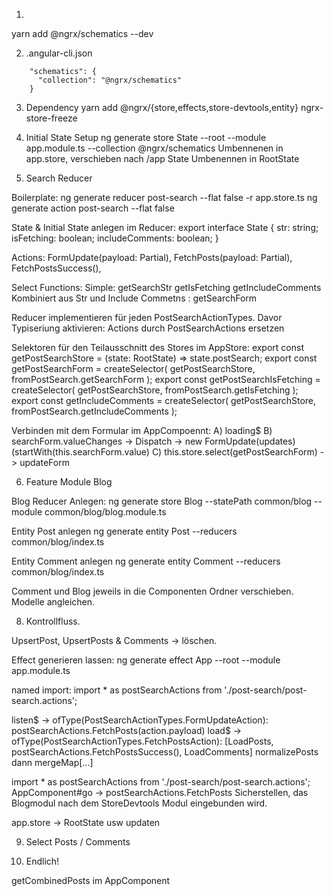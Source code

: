 
1.
yarn add @ngrx/schematics --dev

2. .angular-cli.json

```
    "schematics": {
      "collection": "@ngrx/schematics"
    }
```


3. Dependency
yarn add @ngrx/{store,effects,store-devtools,entity}   ngrx-store-freeze















4. Initial State Setup
ng generate store State --root --module app.module.ts --collection @ngrx/schematics
Umbennenen in app.store, verschieben nach /app
State Umbenennen in RootState




















5. Search Reducer

Boilerplate:
ng generate reducer post-search --flat false -r app.store.ts
ng generate action post-search --flat false

State & Initial State anlegen im Reducer:
export interface State {
  str: string;
  isFetching: boolean;
  includeComments: boolean;
}


Actions: 
FormUpdate(payload: Partial<SearchForm>), 
FetchPosts(payload: Partial<SearchForm>), 
FetchPostsSuccess(),


Select Functions:
Simple: getSearchStr getIsFetching getIncludeComments
Kombiniert aus Str und Include Commetns : getSearchForm

Reducer implementieren für jeden PostSearchActionTypes.
Davor Typiseriung aktivieren: Actions durch PostSearchActions ersetzen




Selektoren für den Teilausschnitt des Stores im AppStore:
export const getPostSearchStore = (state: RootState) => state.postSearch;
export const getPostSearchForm = createSelector(
  getPostSearchStore,
  fromPostSearch.getSearchForm
);
export const getPostSearchIsFetching = createSelector(
  getPostSearchStore,
  fromPostSearch.getIsFetching
);
export const getIncludeComments = createSelector(
  getPostSearchStore,
  fromPostSearch.getIncludeComments
);



Verbinden mit dem Formular im AppCompoennt: 
A) loading$
B) searchForm.valueChanges -> Dispatch -> new FormUpdate(updates) (startWith(this.searchForm.value)
C) this.store.select(getPostSearchForm) -> updateForm


















6. Feature Module Blog

Blog Reducer Anlegen:
ng generate store Blog  --statePath common/blog  --module common/blog/blog.module.ts

Entity Post anlegen
ng generate entity Post --reducers common/blog/index.ts

Entity Comment anlegen
ng generate entity Comment --reducers common/blog/index.ts

Comment und Blog jeweils in die Componenten Ordner verschieben. Modelle angleichen.













8. Kontrollfluss.

UpsertPost, UpsertPosts & Comments -> löschen.

Effect generieren lassen:
ng generate effect App --root --module app.module.ts

named import: 
import * as postSearchActions from './post-search/post-search.actions';

listen$ -> ofType(PostSearchActionTypes.FormUpdateAction): postSearchActions.FetchPosts(action.payload)
load$   -> ofType(PostSearchActionTypes.FetchPostsAction): [LoadPosts, postSearchActions.FetchPostsSuccess(), LoadComments]
normalizePosts dann mergeMap[...]

import * as postSearchActions from './post-search/post-search.actions';
AppComponent#go -> postSearchActions.FetchPosts
Sicherstellen, das Blogmodul nach dem StoreDevtools Modul eingebunden wird.

app.store -> RootState usw updaten







9. Select Posts / Comments










10. Endlich! 

getCombinedPosts im AppComponent
